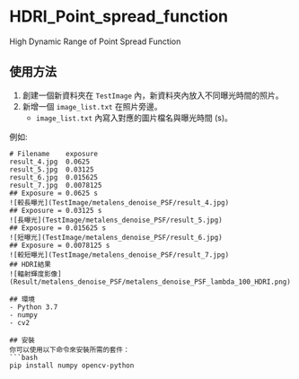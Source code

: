 # HDRI_Point_spread_function
High Dynamic Range of Point Spread Function

## 使用方法

1. 創建一個新資料夾在 `TestImage` 內，新資料夾內放入不同曝光時間的照片。
2. 新增一個 `image_list.txt` 在照片旁邊。
   - `image_list.txt` 內寫入對應的圖片檔名與曝光時間 (s)。

例如:
```plaintext
# Filename    exposure
result_4.jpg  0.0625
result_5.jpg  0.03125
result_6.jpg  0.015625
result_7.jpg  0.0078125
## Exposure = 0.0625 s
![較長曝光](TestImage/metalens_denoise_PSF/result_4.jpg)
## Exposure = 0.03125 s
![長曝光](TestImage/metalens_denoise_PSF/result_5.jpg)
## Exposure = 0.015625 s
![短曝光](TestImage/metalens_denoise_PSF/result_6.jpg)
## Exposure = 0.0078125 s
![較短曝光](TestImage/metalens_denoise_PSF/result_7.jpg)
## HDRI結果
![輻射輝度影像](Result/metalens_denoise_PSF/metalens_denoise_PSF_lambda_100_HDRI.png)

## 環境
- Python 3.7
- numpy
- cv2

## 安裝
你可以使用以下命令來安裝所需的套件：
```bash
pip install numpy opencv-python
